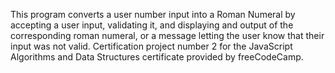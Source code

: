 This program converts a user number input into a Roman Numeral by accepting a user input, validating it, and displaying and output of the corresponding roman numeral, or a message letting the user know that their input was not valid. Certification project number 2 for the JavaScript Algorithms and Data Structures certificate provided by freeCodeCamp.

